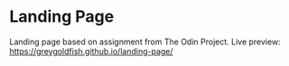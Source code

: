 # Landing Page
Landing page based on assignment from The Odin Project. Live preview: https://greygoldfish.github.io/landing-page/

